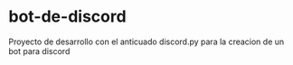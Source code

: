 # bot-de-discord
Proyecto de desarrollo con el anticuado discord.py para la creacion de un bot para discord

